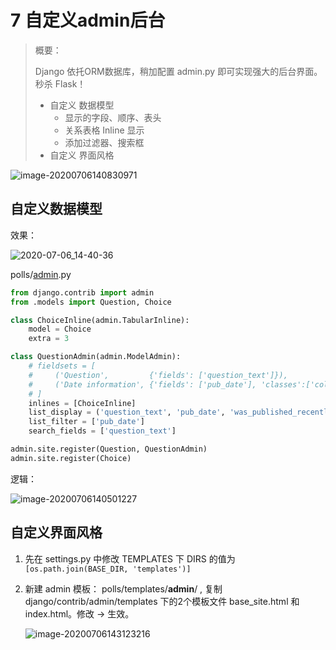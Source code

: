# 7 自定义admin后台

> 概要：
>
> Django 依托ORM数据库，稍加配置 admin.py 即可实现强大的后台界面。秒杀 Flask！
>
> + 自定义 数据模型
>     + 显示的字段、顺序、表头
>     + 关系表格 Inline 显示
>     + 添加过滤器、搜索框
> + 自定义 界面风格

![image-20200706140830971](https://pic-1301887806.cos.ap-guangzhou.myqcloud.com/img/image-20200706140830971.png)





## 自定义数据模型

效果：

![2020-07-06_14-40-36](https://pic-1301887806.cos.ap-guangzhou.myqcloud.com/img/2020-07-06_14-40-36.gif)

polls/<u>admin</u>.py

```python
from django.contrib import admin
from .models import Question, Choice

class ChoiceInline(admin.TabularInline):
    model = Choice
    extra = 3

class QuestionAdmin(admin.ModelAdmin):
    # fieldsets = [
    #     ('Question',         {'fields': ['question_text']}),
    #     ('Date information', {'fields': ['pub_date'], 'classes':['collapse']}),
    # ]
    inlines = [ChoiceInline]
    list_display = ('question_text', 'pub_date', 'was_published_recently')
    list_filter = ['pub_date']
    search_fields = ['question_text']

admin.site.register(Question, QuestionAdmin)
admin.site.register(Choice)
```

逻辑：

![image-20200706140501227](https://pic-1301887806.cos.ap-guangzhou.myqcloud.com/img/image-20200706140501227.png)

## 自定义界面风格

1. 先在 settings.py 中修改 TEMPLATES 下 DIRS 的值为 `[os.path.join(BASE_DIR, 'templates')]`

2. 新建 admin 模板： polls/templates/**admin**/ , 复制 django/contrib/admin/templates 下的2个模板文件 base_site.html 和 index.html。修改 → 生效。

    ![image-20200706143123216](https://pic-1301887806.cos.ap-guangzhou.myqcloud.com/img/image-20200706143123216.png)


